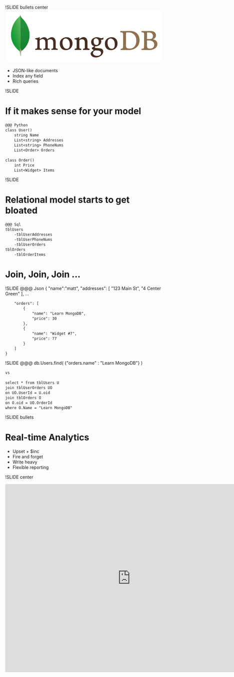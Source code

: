 !SLIDE bullets center
![mongodb](mongodb.png)  

* JSON-like documents
* Index any field
* Rich queries

!SLIDE
# If it makes sense for your model

    @@@ Python
    class User()
        string Name
        List<string> Addresses
        List<string> PhoneNums
        List<Order> Orders

    class Order()
        int Price
        List<Widget> Items

!SLIDE
# Relational model starts to get bloated 
    @@@ Sql
    tblUsers
        -tblUserAddresses
        -tblUserPhoneNums
        -tblUserOrders
    tblOrders
        -tblOrderItems
# Join, Join, Join ...

!SLIDE
    @@@ Json
    {
        "name":"matt",
        "addresses": [
            "123 Main St", "4 Center Green"
        ],
        ...

        "orders": [
            {
                "name": "Learn MongoDB",
                "price": 30
            },
            {
                "name": "Widget #7",
                "price": 77
            }
        ]
    }

!SLIDE
    @@@
    db.Users.find(
        {"orders.name" : "Learn MongoDB"}
    )

    vs

    select * from tblUsers U
    join tblUserOrders UO
    on UO.UserId = U.oid
    join tblOrders O
    on O.oid = UO.OrderId
    where O.Name = "Learn MongoDB"

!SLIDE bullets
# Real-time Analytics
* Upset + $inc
* Fire and forget
* Write heavy
* Flexible reporting

!SLIDE center
<iframe src="http://player.vimeo.com/video/11613517" width="800" height="600" frameborder="0"></iframe>
